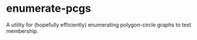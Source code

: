 # enumerate-pcgs
A utility for (hopefully efficiently) enumerating polygon-circle graphs to test membership.